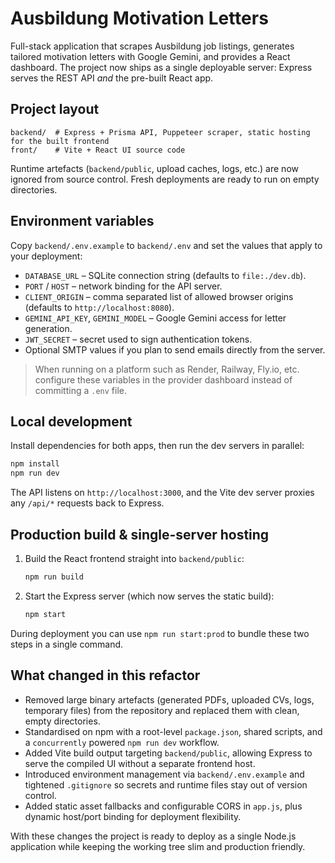 # Ausbildung Motivation Letters

Full-stack application that scrapes Ausbildung job listings, generates tailored motivation letters with Google Gemini, and provides a React dashboard. The project now ships as a single deployable server: Express serves the REST API _and_ the pre-built React app.

## Project layout

```
backend/  # Express + Prisma API, Puppeteer scraper, static hosting for the built frontend
front/    # Vite + React UI source code
```

Runtime artefacts (`backend/public`, upload caches, logs, etc.) are now ignored from source control. Fresh deployments are ready to run on empty directories.

## Environment variables

Copy `backend/.env.example` to `backend/.env` and set the values that apply to your deployment:

- `DATABASE_URL` – SQLite connection string (defaults to `file:./dev.db`).
- `PORT` / `HOST` – network binding for the API server.
- `CLIENT_ORIGIN` – comma separated list of allowed browser origins (defaults to `http://localhost:8080`).
- `GEMINI_API_KEY`, `GEMINI_MODEL` – Google Gemini access for letter generation.
- `JWT_SECRET` – secret used to sign authentication tokens.
- Optional SMTP values if you plan to send emails directly from the server.

> When running on a platform such as Render, Railway, Fly.io, etc. configure these variables in the provider dashboard instead of committing a `.env` file.

## Local development

Install dependencies for both apps, then run the dev servers in parallel:

```bash
npm install
npm run dev
```

The API listens on `http://localhost:3000`, and the Vite dev server proxies any `/api/*` requests back to Express.

## Production build & single-server hosting

1. Build the React frontend straight into `backend/public`:
   ```bash
   npm run build
   ```
2. Start the Express server (which now serves the static build):
   ```bash
   npm start
   ```

During deployment you can use `npm run start:prod` to bundle these two steps in a single command.

## What changed in this refactor

- Removed large binary artefacts (generated PDFs, uploaded CVs, logs, temporary files) from the repository and replaced them with clean, empty directories.
- Standardised on npm with a root-level `package.json`, shared scripts, and a `concurrently` powered `npm run dev` workflow.
- Added Vite build output targeting `backend/public`, allowing Express to serve the compiled UI without a separate frontend host.
- Introduced environment management via `backend/.env.example` and tightened `.gitignore` so secrets and runtime files stay out of version control.
- Added static asset fallbacks and configurable CORS in `app.js`, plus dynamic host/port binding for deployment flexibility.

With these changes the project is ready to deploy as a single Node.js application while keeping the working tree slim and production friendly.
